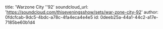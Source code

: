 title: 'Warzone City ''92'
soundcloud_url: 'https://soundcloud.com/thiseveningsshow/sets/war-zone-city-92'
author: 0fdcfcab-9dc5-4bdc-a78c-4fa4eca4e4e5
id: 0deeb25a-44a1-44c2-a17e-7185be60b1d4
